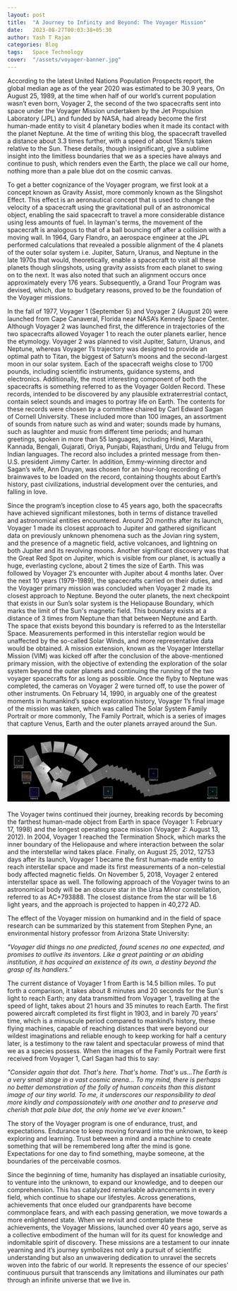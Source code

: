 ```yaml
---
layout: post
title:  "A Journey to Infinity and Beyond: The Voyager Mission"
date:   2023-08-27T00:03:38+05:30
author: Yash T Rajan
categories: Blog
tags:	Space Technology
cover:  "/assets/voyager-banner.jpg"
---
```


According to the latest United Nations Population Prospects report, the global median age as of the year 2020 was estimated to be 30.9 years, On August 25, 1989, at the time when half of our world’s current population wasn’t even born, Voyager 2, the second of the two spacecrafts sent into space under the Voyager Mission undertaken by the Jet Propulsion Laboratory (JPL) and funded by NASA, had already become the first human-made entity to visit 4 planetary bodies when it made its contact with the planet Neptune. At the time of writing this blog, the spacecraft travelled a distance about 3.3 times further, with a speed of about 15km/s taken relative to the Sun. These details, though insignificant, give a sublime insight into the limitless boundaries that we as a species have always and continue to push, which renders even the Earth, the place we call our home, nothing more than a pale blue dot on the cosmic canvas.

To get a better cognizance of the Voyager program, we first look at a concept known as Gravity Assist, more commonly known as the Slingshot Effect. This effect is an aeronautical concept that is used to change the velocity of a spacecraft using the gravitational pull of an astronomical object, enabling the said spacecraft to travel a more considerable distance using less amounts of fuel. In layman's terms, the movement of the spacecraft is analogous to that of a ball bouncing off after a collision with a moving wall. In 1964, Gary Flandro, an aerospace engineer at the JPL performed calculations that revealed a possible alignment of the 4 planets of the outer solar system i.e. Jupiter, Saturn, Uranus, and Neptune in the late 1970s that would, theoretically, enable a spacecraft to visit all these planets though slingshots, using gravity assists from each planet to swing on to the next. It was also noted that such an alignment occurs once approximately every 176 years. Subsequently, a Grand Tour Program was devised, which, due to budgetary reasons, proved to be the foundation of the Voyager missions.

In the fall of 1977, Voyager 1 (September 5) and Voyager 2 (August 20) were launched from Cape Canaveral, Florida near NASA’s Kennedy Space Center. Although Voyager 2 was launched first, the difference in trajectories of the two spacecrafts allowed Voyager 1 to reach the outer planets earlier, hence the etymology. Voyager 2 was planned to visit Jupiter, Saturn, Uranus, and Neptune, whereas Voyager 1’s trajectory was designed to provide an optimal path to Titan, the biggest of Saturn’s moons and the second-largest moon in our solar system. Each of the spacecraft weighs close to 1700 pounds, including scientific instruments, guidance systems, and electronics. Additionally, the most interesting component of both the spacecrafts is something referred to as the Voyager Golden Record. These records, intended to be discovered by any plausible extraterrestrial contact, contain select sounds and images to portray life on Earth. The contents for these records were chosen by a committee chaired by Carl Edward Sagan of Cornell University. These included more than 100 images, an assortment of sounds from nature such as wind and water; sounds made by humans, such as laughter and music from different time periods; and human greetings, spoken in more than 55 languages, including Hindi, Marathi, Kannada, Bengali, Gujarati, Oriya, Punjabi, Rajasthani, Urdu and Telugu from Indian languages. The record also includes a printed message from then-U.S. president Jimmy Carter. In addition, Emmy-winning director and Sagan’s wife, Ann Druyan, was chosen for an hour-long recording of brainwaves to be loaded on the record, containing thoughts about Earth’s history, past civilizations, industrial development over the centuries, and falling in love.

Since the program’s inception close to 45 years ago, both the spacecrafts have achieved significant milestones, both in terms of distance travelled and astronomical entities encountered. Around 20 months after its launch, Voyager 1 made its closest approach to Jupiter and gathered significant data on previously unknown phenomena such as the Jovian ring system, and the presence of a magnetic field, active volcanoes, and lightning on both Jupiter and its revolving moons. Another significant discovery was that the Great Red Spot on Jupiter, which is visible from our planet, is actually a huge, everlasting cyclone, about 2 times the size of Earth. This was followed by Voyager 2’s encounter with Jupiter about 4 months later. Over the next 10 years (1979-1989), the spacecrafts carried on their duties, and the Voyager primary mission was concluded when Voyager 2 made its closest approach to Neptune. Beyond the outer planets, the next checkpoint that exists in our Sun’s solar system is the Heliopause Boundary, which marks the limit of the Sun's magnetic field. This boundary exists at a distance of 3 times from Neptune than that between Neptune and Earth. The space that exists beyond this boundary is referred to as the Interstellar Space. Measurements performed in this interstellar region would be unaffected by the so-called Solar Winds, and more representative data would be obtained. A mission extension, known as the Voyager Interstellar Mission (VIM) was kicked off after the conclusion of the above-mentioned primary mission, with the objective of extending the exploration of the solar system beyond the outer planets and continuing the running of the two voyager spacecrafts for as long as possible. Once the flyby to Neptune was completed, the cameras on Voyager 2 were turned off, to use the power of other instruments. On February 14, 1990, in arguably one of the greatest moments in humankind’s space exploration history, Voyager 1’s final image of the mission was taken, which was called The Solar System Family Portrait or more commonly, The Family Portrait, which is a series of images that capture Venus, Earth and the outer planets arrayed around the Sun. 
\
\
<a href="/assets/voyager1_solar-system-family-portrait.jpg" data-lightbox="Voyager 1 Solar System Family" data-title="Voyager 1 Solar System Family">
  <img src="/assets/voyager1_solar-system-family-portrait.jpg" title="Voyager 1 Solar System Family">
</a>
\
\
The Voyager twins continued their journey, breaking records by becoming the farthest human-made object from Earth in space (Voyager 1: February 17, 1998) and the longest operating space mission (Voyager 2: August 13, 2012). In 2004, Voyager 1 reached the Termination Shock, which marks the inner boundary of the Heliopause and where interaction between the solar and the interstellar wind takes place. Finally, on August 25, 2012, 12753 days after its launch, Voyager 1 became the first human-made entity to reach interstellar space and made its first measurements of a non-celestial body affected magnetic fields. On November 5, 2018, Voyager 2 entered interstellar space as well. The following approach of the Voyager twins to an astronomical body will be an obscure star in the Ursa Minor constellation, referred to as AC+793888. The closest distance from the star will be 1.6 light years, and the approach is projected to happen in 40,272 AD.

The effect of the Voyager mission on humankind and in the field of space research can be summarized by this statement from Stephen Pyne, an environmental history professor from Arizona State University:

*"Voyager did things no one predicted, found scenes no one expected, and promises to outlive its inventors. Like a great painting or an abiding institution, it has acquired an existence of its own, a destiny beyond the grasp of its handlers."*

The current distance of Voyager 1 from Earth is 14.5 billion miles. To put forth a  comparison, it takes about 8 minutes and 20 seconds for the Sun's light to reach Earth; any data transmitted from Voyager 1, travelling at the speed of light, takes about 21 hours and 35 minutes to reach Earth. The first powered aircraft completed its first flight in 1903, and in barely 70 years’ time, which is a minuscule period compared to mankind’s history, these flying machines, capable of reaching distances that were beyond our wildest imaginations and reliable enough to keep working for half a century later, is a testimony to the raw talent and spectacular prowess of mind that we as a species possess. When the images of the Family Portrait were first received from Voyager 1, Carl Sagan had this to say:

*"Consider again that dot. That's here. That's home. That's us...The Earth is a very small stage in a vast cosmic arena... To my mind, there is perhaps no better demonstration of the folly of human conceits than this distant image of our tiny world. To me, it underscores our responsibility to deal more kindly and compassionately with one another and to preserve and cherish that pale blue dot, the only home we've ever known."*

The story of the Voyager program is one of endurance, trust, and expectations. Endurance to keep moving forward into the unknown, to keep exploring and learning. Trust between a mind and a machine to create something that will be remembered long after the mind is gone. Expectations for one day to find something, maybe someone, at the boundaries of the perceivable cosmos.

Since the beginning of time, humanity has displayed an insatiable curiosity, to venture into the unknown, to expand our knowledge, and to deepen our comprehension. This has catalyzed remarkable advancements in every field, which continue to shape our lifestyles. Across generations, achievements that once eluded our grandparents have become commonplace fears, and with each passing generation, we move towards a more enlightened state. When we revisit and contemplate these achievements, the Voyager Missions, launched over 40 years ago, serve as a collective embodiment of the human will for its quest for knowledge and indomitable spirit of discovery. These missions are a testament to our innate yearning and it’s journey symbolizes not only a pursuit of scientific understanding but also an unwavering dedication to unravel the secrets woven into the fabric of our world. It represents the essence of our species' continuous pursuit that transcends any limitations and illuminates our path through an infinite universe that we live in. 
